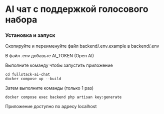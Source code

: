 # AI чат с поддержкой голосового набора


### Установка и запуск
Скопируйте и переименуйте файл backend/.env.example в backend/.env

В файл .env добавьте AI_TOKEN (Open AI)

Выполните команду чтобы запустить приложение
```
cd fullstack-ai-chat
docker compose up --build
```

Затем выполните команды (только 1 раз)
```
docker compose exec backend php artisan key:generate
```

Приложение доступно по адресу localhost